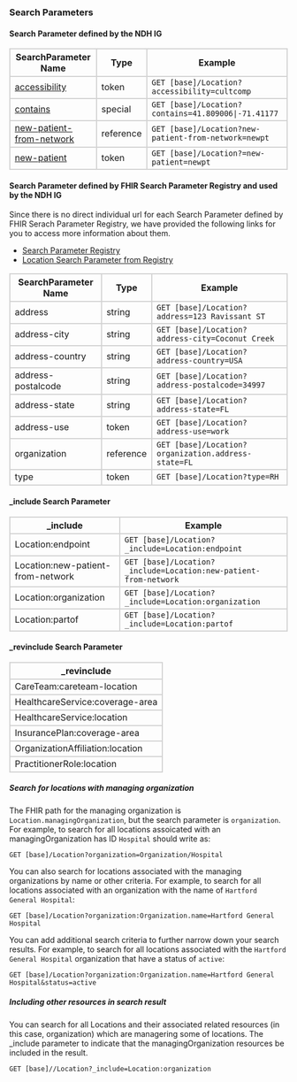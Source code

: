 ### Search Parameters
#### Search Parameter defined by the NDH IG
<style>
    th{border: solid 2px lightgrey;}
    td{border: solid 2px lightgrey;}
</style>

| **SearchParameter Name** | **Type** | **Example** |
|---------------------------|----------|-------------|
| [accessibility](SearchParameter-location-accessibility.html) | token | `GET [base]/Location?accessibility=cultcomp`|
| [contains](SearchParameter-location-contains.html) | special |`GET [base]/Location?contains=41.809006\|-71.41177`|
| [new-patient-from-network](SearchParameter-location-new-patient-from-network.html) | reference |`GET [base]/Location?new-patient-from-network=newpt` |
| [new-patient](SearchParameter-location-new-patient.html) | token |`GET [base]/Location?=new-patient=newpt` |
	
#### Search Parameter defined by FHIR Search Parameter Registry and used by the NDH IG 
Since there is no direct individual url for each Search Parameter defined by FHIR Serach Parameter Registry, we have provided the following links for you to access more information about them.

- [Search Parameter Registry](https://hl7.org/fhir/R4/searchparameter-registry.html)  
- [Location Search Parameter from Registry](https://hl7.org/fhir/R4/location.html#search)

<style>
    
    th{border: solid 2px lightgrey;}
    td{border: solid 2px lightgrey;}
</style>


| **SearchParameter Name** | **Type** | **Example** |
|--------------------------|----------|-------------|
| address | string |`GET [base]/Location?address=123 Ravissant ST` |
| address-city | string |`GET [base]/Location?address-city=Coconut Creek` |
| address-country | string |`GET [base]/Location?address-country=USA` |
| address-postalcode | string |`GET [base]/Location?address-postalcode=34997` |
| address-state | string |`GET [base]/Location?address-state=FL` |
| address-use | token |`GET [base]/Location?address-use=work` |
| organization | reference |`GET [base]/Location?organization.address-state=FL` |
| type |token |`GET [base]/Location?type=RH` |


#### _include Search Parameter
<style>  
    th{border: solid 2px lightgrey;}
    td{border: solid 2px lightgrey;}
</style>

| **_include** | **Example** |
|--------------|-------------|
| Location:endpoint |`GET [base]/Location?_include=Location:endpoint` |
| Location:new-patient-from-network |`GET [base]/Location?_include=Location:new-patient-from-network` |
| Location:organization |`GET [base]/Location?_include=Location:organization` |
| Location:partof |`GET [base]/Location?_include=Location:partof` |


#### _revinclude Search Parameter
<style>  
    th{border: solid 2px lightgrey;}
    td{border: solid 2px lightgrey;}
</style>

| **_revinclude** |
|-----------------|
| CareTeam:careteam-location |
| HealthcareService:coverage-area |
| HealthcareService:location |
| InsurancePlan:coverage-area |
| OrganizationAffiliation:location |
| PractitionerRole:location |





##### Search for locations with managing organization
The FHIR path for the managing organization is `Location.managingOrganization`, but the search parameter is `organization`. For example, to search for all locations assoicated with an managingOrganization has ID `Hospital` should write as:

`GET [base]/Location?organization=Organization/Hospital`

You can also search for locations associated with the managing organizations by name or other criteria. For example, to search for all locations associated with an organization with the name of `Hartford General Hospital`:

`GET [base]/Location?organization:Organization.name=Hartford General Hospital`

You can add additional search criteria to further narrow down your search results. For example, to search for all locations associated with the `Hartford General Hospital` organization that have a status of `active`:

`GET [base]/Location?organization:Organization.name=Hartford General Hospital&status=active`

##### Including other resources in search result
You can search for all Locations and their associated related resources (in this case, organization) which are managering some of locations. The _include parameter to indicate that the managingOrganization resources be included in the result. 

`GET [base]//Location?_include=Location:organization`